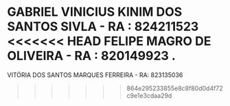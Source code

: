 GABRIEL VINICIUS KINIM DOS SANTOS SIVLA - RA : 824211523
<<<<<<< HEAD
FELIPE MAGRO DE OLIVEIRA - RA : 820149923 .
=======
VITÓRIA DOS SANTOS MARQUES FERREIRA - RA: 823135036
>>>>>>> 864e295233855e8c8f80d0d4f72c9e1e3cdaa29d
